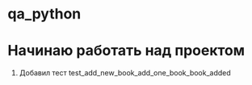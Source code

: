 # qa_python
# Начинаю работать над проектом
1. Добавил тест test_add_new_book_add_one_book_book_added